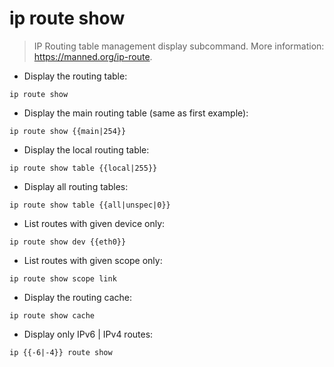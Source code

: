 # ip route show

> IP Routing table management display subcommand.
> More information: <https://manned.org/ip-route>.

- Display the routing table:

`ip route show`

- Display the main routing table (same as first example):

`ip route show {{main|254}}`

- Display the local routing table:

`ip route show table {{local|255}}`

- Display all routing tables:

`ip route show table {{all|unspec|0}}`

- List routes with given device only:

`ip route show dev {{eth0}}`

- List routes with given scope only:

`ip route show scope link`

- Display the routing cache:

`ip route show cache`

- Display only IPv6 | IPv4 routes:

`ip {{-6|-4}} route show`
